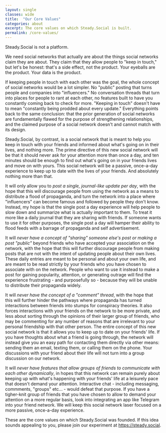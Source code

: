 ```yaml
---
layout: single
classes: wide
title:  "Our Core Values"
categories: about
excerpt: The core values on which Steady.Social is built.
permalink: /core-values/
---
```


Steady.Social is not a platform.

We need social networks that actually are about the things social networks claim they are about.  They claim that they allow people to "keep in touch," but let's be honest: that's a side effect, not the product.  Your eyeballs are the product.  Your data is the product.

If keeping people in touch with each other was the goal, the whole concept of social networks would be a lot simpler.  No "public" posting that turns people and companies into "influencers."  No conversation threads that turn into places for people to rant at each other, no features built to have you constantly coming back to check for more.  "Keeping in touch" doesn't have to mean "constantly being prodded about every update."  Everything points back to the same conclusion: that the prior generation of social networks are fundamentally flawed for the purpose of strengthening relationships, and the claimed purpose of a social network doesn't and cannot match with its design.

Steady.Social, by contrast, is a social network that is meant to help you keep in touch with your friends and informed about what's going on in their lives, and nothing more.  The prime directive of this new social network will be that it should never ask for your attention more than once a day, and ten minutes should be enough to find out what's going on in your friends lives and move on with yours.  This social network will be a passive, once-a-day experience to keep up to date with the lives of your friends.  And absolutely nothing more than that.

It will only allow you to *post a single, journal-like update per day*, with the hope that this will discourage people from using the network as a means to distribute a flood of propaganda, and turn the network into a place where "influencers" can become famous and followed by people they don't know.  Instead, my hope is that the single post a day experience will help people to slow down and summarize what is actually important to them.  To treat it more like a daily journal that they are sharing with friends.  If someone wants to use it for other purposes, the single post a day will hamper their ability to flood feeds with a barrage of propaganda and self advertisement.

It will *never have a concept of "sharing" someone else's post or making a post "public"* beyond friends who have accepted your association on the network, with the hope that this will further discourage people from making posts that are not with the intent of updating people about their own lives.  These daily entries are meant to be personal and about your own life, and are meant to be read strictly by your friends who you have chosen to associate with on the network.  People who want to use it instead to make a post for gaining popularity, attention, or generating outrage will find the experience frustrating - and purposefully so - because they will be unable to distribute their propaganda widely.

It will *never have the concept of a "comment" thread*, with the hope that this will further hinder the pathways where propaganda has turned interactions between friends into stumps for conspiracy theories.  It also forces interactions with your friends on the network to be more private, and less about sorting through the opinions of their larger group of friends, who may be commenting for any number of reasons that are irrelevant to your personal friendship with that other person.  The entire concept of this new social network is that it allows you to keep up to date on your friends' life.  If you have thoughts about what a friend is going through, the network will instead give you an easy path for contacting them directly via other means: sending them an email, texting them, or calling them on the phone.  Your discussions with your friend about their life will not turn into a group discussion on our network.  

It will *never have features that allow groups of friends to communicate with each other dynamically*, in hopes that this network can remain purely about keeping up with what's happening with your friends' life at a leisurely pace that doesn't demand your attention.  Interactive chat - including messaging, commments, "groups" etc... - would defeat that purpose.  If you have a tigher-knit group of friends that you have chosen to allow to demand your attention on a more regular basis, look into integrating an app like Telegram into your friend network.  We will keep this social network laser focused on a more passive, once-a-day experience.

These are the core values on which Steady.Social was founded. If this idea sounds appealing to you, please join our experiment at https://steady.social.